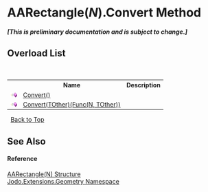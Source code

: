 # AARectangle(*N*).Convert Method 
 _**\[This is preliminary documentation and is subject to change.\]**_


## Overload List
&nbsp;<table><tr><th></th><th>Name</th><th>Description</th></tr><tr><td>![Public method](media/pubmethod.gif "Public method")</td><td><a href="M_Jodo_Extensions_Geometry_AARectangle_1_Convert">Convert()</a></td><td /></tr><tr><td>![Public method](media/pubmethod.gif "Public method")</td><td><a href="M_Jodo_Extensions_Geometry_AARectangle_1_Convert__1">Convert(TOther)(Func(N, TOther))</a></td><td /></tr></table>&nbsp;
<a href="#aarectangle(*n*).convert-method">Back to Top</a>

## See Also


#### Reference
<a href="T_Jodo_Extensions_Geometry_AARectangle_1">AARectangle(N) Structure</a><br /><a href="N_Jodo_Extensions_Geometry">Jodo.Extensions.Geometry Namespace</a><br />